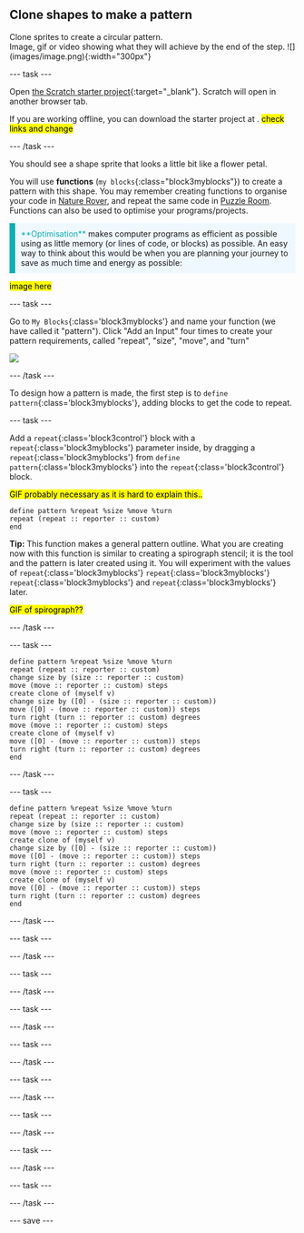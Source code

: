 ## Clone shapes to make a pattern

<div style="display: flex; flex-wrap: wrap">
<div style="flex-basis: 200px; flex-grow: 1; margin-right: 15px;">
Clone sprites to create a circular pattern.
</div>
<div>
Image, gif or video showing what they will achieve by the end of the step. ![](images/image.png){:width="300px"}
</div>
</div>

--- task ---

Open [the Scratch starter project](https://scratch.mit.edu/projects/CHANGE/editor/){:target="_blank"}. Scratch will open in another browser tab. 

If you are working offline, you can download the starter project at [](https://rpf.io/p/en/puzzle-room). <mark>check links and change</mark>

--- /task ---

You should see a shape sprite that looks a little bit like a flower petal.

You will use **functions** (`my blocks`{:class="block3myblocks"}) to create a pattern with this shape. You may remember creating functions to organise your code in [Nature Rover](https://projects.raspberrypi.org/en/projects/nature-rover/3), and repeat the same code in [Puzzle Room](https://projects.raspberrypi.org/en/projects/puzzle-room/4). Functions can also be used to optimise your programs/projects.

<p style="border-left: solid; border-width:10px; border-color: #0faeb0; background-color: aliceblue; padding: 10px;">
<span style="color: #0faeb0">**Optimisation**</span> makes computer programs as efficient as possible using as little memory (or lines of code, or blocks) as possible. An easy way to think about this would be when you are planning your journey to save as much time and energy as possible:

<mark>image here</mark>
</p>

--- task ---

Go to `My Blocks`{:class='block3myblocks'} and name your function (we have called it "pattern"). Click "Add an Input" four times to create your pattern requirements, called "repeat", "size", "move", and "turn"

![](images/patternfunction)


--- /task ---

To design how a pattern is made, the first step is to `define pattern`{:class='block3myblocks'}, adding blocks to get the code to repeat.

--- task ---

Add a `repeat`{:class='block3control'} block with a `repeat`{:class='block3myblocks'} parameter inside, by dragging a `repeat`{:class='block3myblocks'} from `define pattern`{:class='block3myblocks'} into the `repeat`{:class='block3control'} block.

<mark>GIF probably necessary as it is hard to explain this..</mark>

```blocks3
define pattern %repeat %size %move %turn
repeat (repeat :: reporter :: custom)
end
```
**Tip:** This function makes a general pattern outline. What you are creating now with this function is similar to creating a spirograph stencil; it is the tool and the pattern is later created using it. You will experiment with the values of `repeat`{:class='block3myblocks'} `repeat`{:class='block3myblocks'} `repeat`{:class='block3myblocks'} and `repeat`{:class='block3myblocks'} later.

<mark>GIF of spirograph??</mark>

--- /task ---



--- task ---

```blocks3
define pattern %repeat %size %move %turn
repeat (repeat :: reporter :: custom)
change size by (size :: reporter :: custom)
move (move :: reporter :: custom) steps
create clone of (myself v)
change size by ([0] - (size :: reporter :: custom))
move ([0] - (move :: reporter :: custom)) steps
turn right (turn :: reporter :: custom) degrees
move (move :: reporter :: custom) steps
create clone of (myself v)
move ([0] - (move :: reporter :: custom)) steps
turn right (turn :: reporter :: custom) degrees
end
```

--- /task ---

--- task ---

```blocks3
define pattern %repeat %size %move %turn
repeat (repeat :: reporter :: custom)
change size by (size :: reporter :: custom)
move (move :: reporter :: custom) steps
create clone of (myself v)
change size by ([0] - (size :: reporter :: custom))
move ([0] - (move :: reporter :: custom)) steps
turn right (turn :: reporter :: custom) degrees
move (move :: reporter :: custom) steps
create clone of (myself v)
move ([0] - (move :: reporter :: custom)) steps
turn right (turn :: reporter :: custom) degrees
end
```

--- /task ---

--- task ---

--- /task ---

--- task ---

--- /task ---

--- task ---

--- /task ---

--- task ---

--- /task ---

--- task ---

--- /task ---

--- task ---

--- /task ---

--- task ---

--- /task ---

--- task ---

--- /task ---

--- save ---